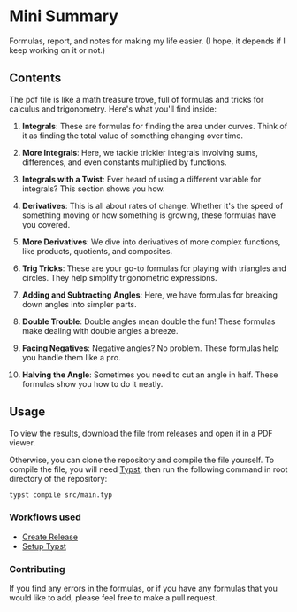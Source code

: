 # Mini Summary

Formulas, report, and notes for making my life easier. (I hope, it depends if I keep working on it or not.)

## Contents

The pdf file is like a math treasure trove, full of formulas and tricks for calculus and trigonometry. Here's what you'll find inside:

1. **Integrals**: These are formulas for finding the area under curves. Think of it as finding the total value of something changing over time.

2. **More Integrals**: Here, we tackle trickier integrals involving sums, differences, and even constants multiplied by functions.

3. **Integrals with a Twist**: Ever heard of using a different variable for integrals? This section shows you how.

4. **Derivatives**: This is all about rates of change. Whether it's the speed of something moving or how something is growing, these formulas have you covered.

5. **More Derivatives**: We dive into derivatives of more complex functions, like products, quotients, and composites.

6. **Trig Tricks**: These are your go-to formulas for playing with triangles and circles. They help simplify trigonometric expressions.

7. **Adding and Subtracting Angles**: Here, we have formulas for breaking down angles into simpler parts.

8. **Double Trouble**: Double angles mean double the fun! These formulas make dealing with double angles a breeze.

9. **Facing Negatives**: Negative angles? No problem. These formulas help you handle them like a pro.

10. **Halving the Angle**: Sometimes you need to cut an angle in half. These formulas show you how to do it neatly.

## Usage

To view the results, download the file from releases and open it in a PDF viewer.

Otherwise, you can clone the repository and compile the file yourself. To compile the file, you will need [Typst](https://typst.app/), then run the following command in root directory of the repository:

```sh
typst compile src/main.typ
```

### Workflows used

- [Create Release](https://github.com/marketplace/actions/create-release)
- [Setup Typst](https://github.com/marketplace/actions/setup-typst)

### Contributing

If you find any errors in the formulas, or if you have any formulas that you would like to add, please feel free to make a pull request.
